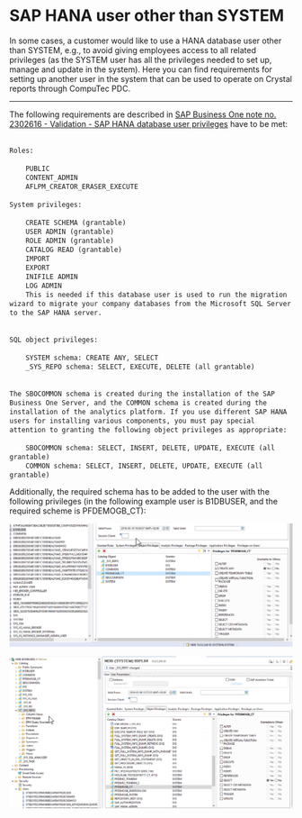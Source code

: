 # SAP HANA user other than SYSTEM

In some cases, a customer would like to use a HANA database user other than SYSTEM, e.g., to avoid giving employees access to all related privileges (as the SYSTEM user has all the privileges needed to set up, manage and update in the system). Here you can find requirements for setting up another user in the system that can be used to operate on Crystal reports through CompuTec PDC.

---

The following requirements are described in [SAP Business One note no. 2302616 - Validation - SAP HANA database user privileges](https://connect.computec.pl/download/attachments/233506987/2302616_E_20190607.pdf?version=1&modificationDate=1649077528287&api=v2) have to be met:

```

Roles:

    PUBLIC
    CONTENT_ADMIN
    AFLPM_CREATOR_ERASER_EXECUTE

System privileges:

    CREATE SCHEMA (grantable)
    USER ADMIN (grantable)
    ROLE ADMIN (grantable)
    CATALOG READ (grantable)
    IMPORT
    EXPORT
    INIFILE ADMIN
    LOG ADMIN
    This is needed if this database user is used to run the migration wizard to migrate your company databases from the Microsoft SQL Server to the SAP HANA server.


SQL object privileges:

    SYSTEM schema: CREATE ANY, SELECT
    _SYS_REPO schema: SELECT, EXECUTE, DELETE (all grantable)


The SBOCOMMON schema is created during the installation of the SAP Business One Server, and the COMMON schema is created during the installation of the analytics platform. If you use different SAP HANA users for installing various components, you must pay special attention to granting the following object privileges as appropriate:

    SBOCOMMON schema: SELECT, INSERT, DELETE, UPDATE, EXECUTE (all grantable)
    COMMON schema: SELECT, INSERT, DELETE, UPDATE, EXECUTE (all grantable)

```

Additionally, the required schema has to be added to the user with the following privileges (in the following example user is B1DBUSER, and the required scheme is PFDEMOGB_CT):

![System](./media/sys.png)

![System](./media/sys2.png)
